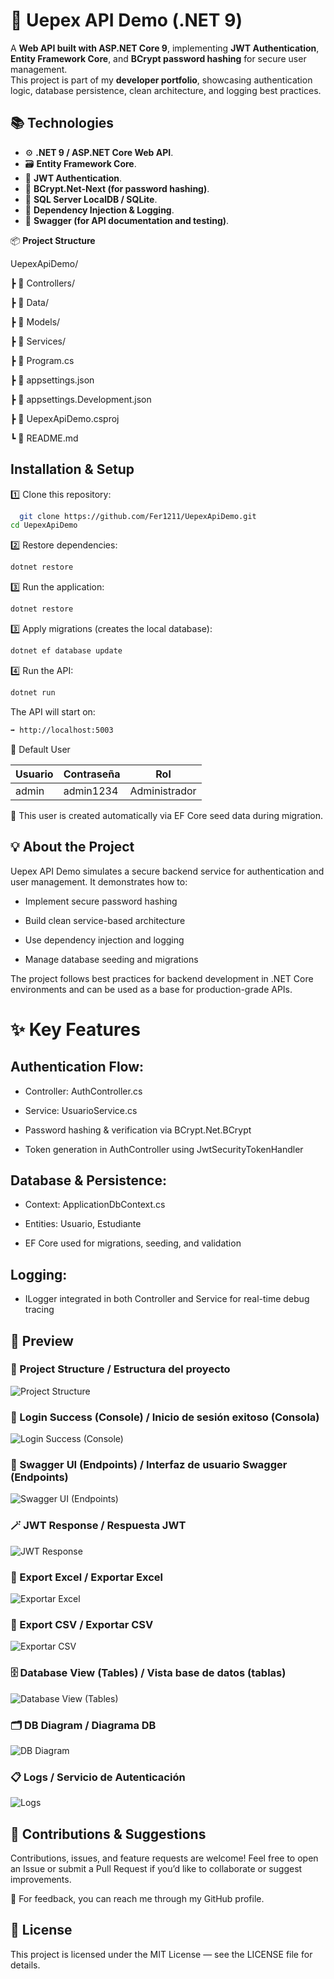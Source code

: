 
# 🔐 Uepex API Demo (.NET 9)

A **Web API built with ASP.NET Core 9**, implementing **JWT Authentication**, **Entity Framework Core**, and **BCrypt password hashing** for secure user management.  
This project is part of my **developer portfolio**, showcasing authentication logic, database persistence, clean architecture, and logging best practices. 

## 📚 Technologies

- ⚙️ **.NET 9 / ASP.NET Core Web API**.
- 🗃️ **Entity Framework Core**.  
- 🔐 **JWT Authentication**. 
- 🔑 **BCrypt.Net-Next (for password hashing)**.  
- 🧾 **SQL Server LocalDB / SQLite**.  
- 🧠 **Dependency Injection & Logging**.  
- 🧰 **Swagger (for API documentation and testing)**.

📦 **Project Structure**

UepexApiDemo/

┣ 📁 Controllers/

┣ 📁 Data/

┣ 📁 Models/

┣ 📁 Services/

┣ 📜 Program.cs

┣ 📜 appsettings.json

┣ 📜 appsettings.Development.json

┣ 📜 UepexApiDemo.csproj

┗ 📜 README.md


## Installation & Setup

1️⃣ Clone this repository:

```bash
  git clone https://github.com/Fer1211/UepexApiDemo.git
cd UepexApiDemo
```

2️⃣ Restore dependencies:
```bash
dotnet restore
```

3️⃣ Run the application:
```bash
dotnet restore
```

3️⃣ Apply migrations (creates the local database):
```bash
dotnet ef database update
```

4️⃣ Run the API:
```bash
dotnet run
```

The API will start on:
```bash
➡️ http://localhost:5003
```

👤 Default User

| Usuario | Contraseña | Rol           |
| ------- | ---------- | ------------- |
| admin   | admin1234  | Administrador |


🧩 This user is created automatically via EF Core seed data during migration.

## 💡 About the Project

Uepex API Demo simulates a secure backend service for authentication and user management.
It demonstrates how to:

- Implement secure password hashing
  
- Build clean service-based architecture
  
- Use dependency injection and logging
  
- Manage database seeding and migrations

The project follows best practices for backend development in .NET Core environments and can be used as a base for production-grade APIs.



# ✨ Key Features

## Authentication Flow:

- Controller: AuthController.cs

- Service: UsuarioService.cs

- Password hashing & verification via BCrypt.Net.BCrypt

- Token generation in AuthController using JwtSecurityTokenHandler

## Database & Persistence:

- Context: ApplicationDbContext.cs

- Entities: Usuario, Estudiante

- EF Core used for migrations, seeding, and validation

## Logging:

- ILogger integrated in both Controller and Service for real-time debug tracing


## 📸 Preview

### 🧠 Project Structure / Estructura del proyecto
![Project Structure](Docs/project_structure.png)

### 🔐 Login Success (Console) / Inicio de sesión exitoso (Consola)
![Login Success (Console)](Docs/login_success_console.png)

### 🧾 Swagger UI (Endpoints) / Interfaz de usuario Swagger (Endpoints)
![Swagger UI (Endpoints)](Docs/swagger_ui.png)

### 🪄 JWT Response / Respuesta JWT
![JWT Response](Docs/jwt_response.png)

### 📗 Export Excel / Exportar Excel
![Exportar Excel](Docs/ExcelExport.png)

### 📄 Export CSV / Exportar CSV
![Exportar CSV](Docs/CSVExport.png)

### 🗄️ Database View (Tables) / Vista base de datos (tablas)
![Database View (Tables)](Docs/database_tables.png)

### 🗂️ DB Diagram / Diagrama DB
![DB Diagram](Docs/database_tables.png)

### 📋 Logs / Servicio de Autenticación
![Logs](Docs/log_detail.png)

## 🤝 Contributions & Suggestions
Contributions, issues, and feature requests are welcome!
Feel free to open an Issue or submit a Pull Request if you’d like to collaborate or suggest improvements.

📩 For feedback, you can reach me through my GitHub profile.

## 📝 License

This project is licensed under the MIT License — see the LICENSE
 file for details.
